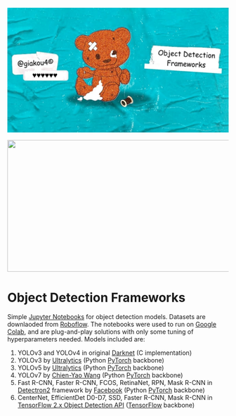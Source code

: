 <p align="center">
  <img src="https://raw.githubusercontent.com/giakou4/detection/main/bg.jpg?token=GHSAT0AAAAAAB2B56O233V4UXWJM32RLCESY2PVQFA">
</p>

<p align="center">
  <img width="800" height="300" src="[https://github.com/giakou4/features/blob/main/demo/data/f.png](https://raw.githubusercontent.com/giakou4/detection/main/bg.jpg?token=GHSAT0AAAAAAB2B56O233V4UXWJM32RLCESY2PVQFA)">
</p>

# Object Detection Frameworks

Simple [Jupyter Notebooks](https://jupyter.org/) for object detection models. Datasets are downlaoded from [Roboflow](https://roboflow.com/). The notebooks were used to run on [Google Colab](https://colab.research.google.com/), and are plug-and-play solutions with only some tuning of hyperparameters needed.
Models included are:
1. YOLOv3 and YOLOv4 in original [Darknet](https://pjreddie.com/darknet/yolo/) (C implementation)
2. YOLOv3 by [Ultralytics](https://github.com/ultralytics/yolov3) (Python [PyTorch](https://pytorch.org/) backbone)
3. YOLOv5 by [Ultralytics](https://github.com/ultralytics/yolov5) (Python [PyTorch](https://pytorch.org/) backbone)
4. YOLOv7 by [Chien-Yao Wang](https://github.com/WongKinYiu/yolov7) (Python [PyTorch](https://pytorch.org/) backbone)
5. Fast R-CNN, Faster R-CNN, FCOS, RetinaNet, RPN, Mask R-CNN in [Detectron2](https://github.com/facebookresearch/detectron2) framework by [Facebook](https://www.facebook.com/) (Python [PyTorch](https://pytorch.org/) backbone)
6. CenterNet, EfficientDet D0-D7, SSD, Faster R-CNN, Mask R-CNN in [TensorFlow 2.x Object Detection API](https://blog.tensorflow.org/2020/07/tensorflow-2-meets-object-detection-api.html) ([TensorFlow](https://www.tensorflow.org/) backbone)
